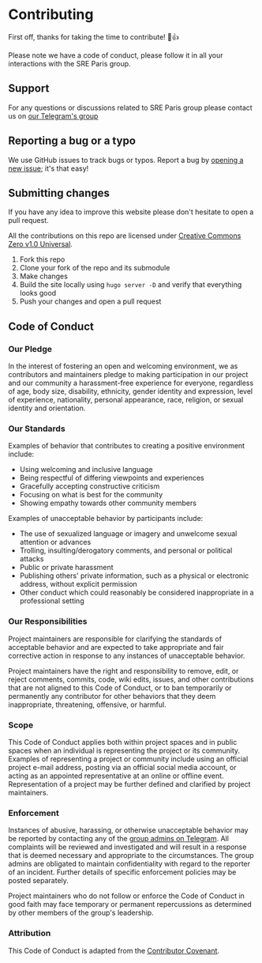 # Contributing

First off, thanks for taking the time to contribute! :tada::+1:

Please note we have a code of conduct, please follow it in all your interactions with the SRE Paris group.

## Support

For any questions or discussions related to SRE Paris group please contact us
on [our Telegram's group](https://t.me/+lH1dMlrK0q5hNTk8)

## Reporting a bug or a typo

We use GitHub issues to track bugs or typos. Report a bug by [opening a new issue](https://github.com/sre-paris/website-src/issues/new); it's that easy!

## Submitting changes

If you have any idea to improve this website please don't hesitate to open a pull request.

All the contributions on this repo are licensed under [Creative Commons Zero v1.0 Universal](https://github.com/sre-paris/website-src/blob/master/LICENSE).

1. Fork this repo
2. Clone your fork of the repo and its submodule
3. Make changes
4. Build the site locally using `hugo server -D` and verify that everything looks good
5. Push your changes and open a pull request


## Code of Conduct

### Our Pledge

In the interest of fostering an open and welcoming environment, we as
contributors and maintainers pledge to making participation in our project and
our community a harassment-free experience for everyone, regardless of age, body
size, disability, ethnicity, gender identity and expression, level of experience,
nationality, personal appearance, race, religion, or sexual identity and
orientation.

### Our Standards

Examples of behavior that contributes to creating a positive environment
include:

* Using welcoming and inclusive language
* Being respectful of differing viewpoints and experiences
* Gracefully accepting constructive criticism
* Focusing on what is best for the community
* Showing empathy towards other community members

Examples of unacceptable behavior by participants include:

* The use of sexualized language or imagery and unwelcome sexual attention or
advances
* Trolling, insulting/derogatory comments, and personal or political attacks
* Public or private harassment
* Publishing others' private information, such as a physical or electronic
  address, without explicit permission
* Other conduct which could reasonably be considered inappropriate in a
  professional setting

### Our Responsibilities

Project maintainers are responsible for clarifying the standards of acceptable
behavior and are expected to take appropriate and fair corrective action in
response to any instances of unacceptable behavior.

Project maintainers have the right and responsibility to remove, edit, or
reject comments, commits, code, wiki edits, issues, and other contributions
that are not aligned to this Code of Conduct, or to ban temporarily or
permanently any contributor for other behaviors that they deem inappropriate,
threatening, offensive, or harmful.

### Scope

This Code of Conduct applies both within project spaces and in public spaces
when an individual is representing the project or its community. Examples of
representing a project or community include using an official project e-mail
address, posting via an official social media account, or acting as an appointed
representative at an online or offline event. Representation of a project may be
further defined and clarified by project maintainers.

### Enforcement

Instances of abusive, harassing, or otherwise unacceptable behavior may be
reported by contacting any of the [group admins on Telegram](https://t.me/+lH1dMlrK0q5hNTk8).
All complaints will be reviewed and investigated and will result in a response that
is deemed necessary and appropriate to the circumstances. The group admins are 
obligated to maintain confidentiality with regard to the reporter of an incident.
Further details of specific enforcement policies may be posted separately.

Project maintainers who do not follow or enforce the Code of Conduct in good
faith may face temporary or permanent repercussions as determined by other
members of the group's leadership.

### Attribution

This Code of Conduct is adapted from the [Contributor Covenant](http://contributor-covenant.org).
